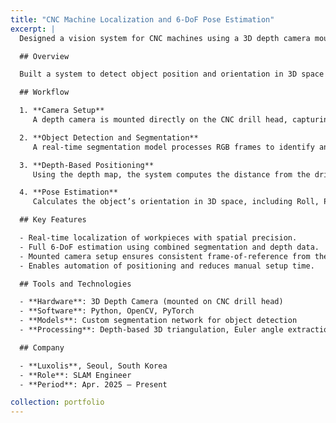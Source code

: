 ```yaml
---
title: "CNC Machine Localization and 6-DoF Pose Estimation"
excerpt: |
  Designed a vision system for CNC machines using a 3D depth camera mounted on the drill head to accurately localize objects and estimate their spatial orientation before machining.

  ## Overview

  Built a system to detect object position and orientation in 3D space relative to a moving drill head using RGB images and depth data. This enables precise drilling operations by identifying both the location (XYZ) and angular orientation (Yaw, Pitch, Roll) of the part before tool engagement.

  ## Workflow

  1. **Camera Setup**  
     A depth camera is mounted directly on the CNC drill head, capturing both RGB and depth images of the target object.

  2. **Object Detection and Segmentation**  
     A real-time segmentation model processes RGB frames to identify and localize the object within the workspace.

  3. **Depth-Based Positioning**  
     Using the depth map, the system computes the distance from the drill head to the object and derives its 3D position (X, Y, Z).

  4. **Pose Estimation**  
     Calculates the object’s orientation in 3D space, including Roll, Pitch, and Yaw, for precise alignment during machining operations.

  ## Key Features

  - Real-time localization of workpieces with spatial precision.
  - Full 6-DoF estimation using combined segmentation and depth data.
  - Mounted camera setup ensures consistent frame-of-reference from the drill head.
  - Enables automation of positioning and reduces manual setup time.

  ## Tools and Technologies

  - **Hardware**: 3D Depth Camera (mounted on CNC drill head)  
  - **Software**: Python, OpenCV, PyTorch  
  - **Models**: Custom segmentation network for object detection  
  - **Processing**: Depth-based 3D triangulation, Euler angle extraction  

  ## Company

  - **Luxolis**, Seoul, South Korea  
  - **Role**: SLAM Engineer  
  - **Period**: Apr. 2025 – Present

collection: portfolio
---
```

